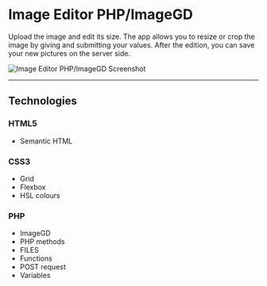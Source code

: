 # Image Editor PHP/ImageGD

Upload the image and edit its size. The app allows you to resize or crop the image by giving and submitting your values. After the edition, you can save your new pictures on the server side.

![Image Editor PHP/ImageGD Screenshot](https://small-projects.s3.eu-west-2.amazonaws.com/edit_image/capture.jpg)

---

## Technologies

### HTML5

* Semantic HTML

### CSS3

* Grid
* Flexbox
* HSL colours

### PHP

* ImageGD
* PHP methods
* FILES
* Functions
* POST request
* Variables
